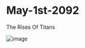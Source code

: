 # May-1st-2092
The Rises Of Titans



![image](https://github.com/chaosdp/May-1st-2092/assets/123339503/3b3f4220-1de2-4c7a-a594-c3c4cc99dc3c)
